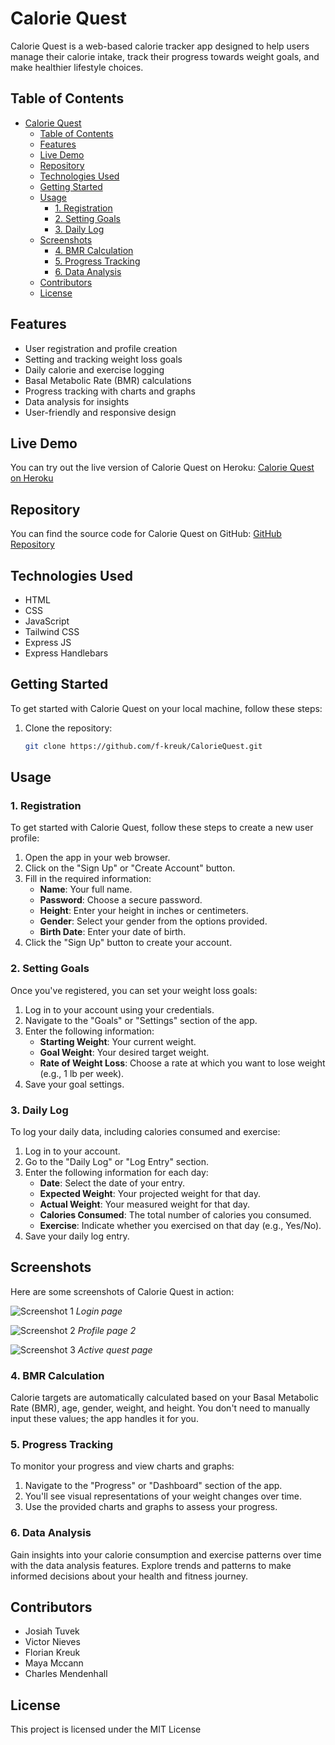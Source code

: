 # Calorie Quest 

Calorie Quest is a web-based calorie tracker app designed to help users manage their calorie intake, track their progress towards weight goals, and make healthier lifestyle choices.

## Table of Contents
- [Calorie Quest](#calorie-quest)
  - [Table of Contents](#table-of-contents)
  - [Features](#features)
  - [Live Demo](#live-demo)
  - [Repository](#repository)
  - [Technologies Used](#technologies-used)
  - [Getting Started](#getting-started)
  - [Usage](#usage)
    - [1. Registration](#1-registration)
    - [2. Setting Goals](#2-setting-goals)
    - [3. Daily Log](#3-daily-log)
  - [Screenshots](#screenshots)
    - [4. BMR Calculation](#4-bmr-calculation)
    - [5. Progress Tracking](#5-progress-tracking)
    - [6. Data Analysis](#6-data-analysis)
  - [Contributors](#contributors)
  - [License](#license)

## Features

- User registration and profile creation
- Setting and tracking weight loss goals
- Daily calorie and exercise logging
- Basal Metabolic Rate (BMR) calculations
- Progress tracking with charts and graphs
- Data analysis for insights
- User-friendly and responsive design

## Live Demo

You can try out the live version of Calorie Quest on Heroku: [Calorie Quest on Heroku](https://calorie-quest-87555c29dfe4.herokuapp.com/)

## Repository

You can find the source code for Calorie Quest on GitHub: [GitHub Repository](https://github.com/f-kreuk/CalorieQuest)

## Technologies Used

- HTML
- CSS
- JavaScript
- Tailwind CSS
- Express JS
- Express Handlebars

## Getting Started

To get started with Calorie Quest on your local machine, follow these steps:

1. Clone the repository:

   ```bash
   git clone https://github.com/f-kreuk/CalorieQuest.git

## Usage

### 1. Registration

To get started with Calorie Quest, follow these steps to create a new user profile:

1. Open the app in your web browser.
2. Click on the "Sign Up" or "Create Account" button.
3. Fill in the required information:
   - **Name**: Your full name.
   - **Password**: Choose a secure password.
   - **Height**: Enter your height in inches or centimeters.
   - **Gender**: Select your gender from the options provided.
   - **Birth Date**: Enter your date of birth.
4. Click the "Sign Up" button to create your account.

### 2. Setting Goals

Once you've registered, you can set your weight loss goals:

1. Log in to your account using your credentials.
2. Navigate to the "Goals" or "Settings" section of the app.
3. Enter the following information:
   - **Starting Weight**: Your current weight.
   - **Goal Weight**: Your desired target weight.
   - **Rate of Weight Loss**: Choose a rate at which you want to lose weight (e.g., 1 lb per week).
4. Save your goal settings.

### 3. Daily Log

To log your daily data, including calories consumed and exercise:

1. Log in to your account.
2. Go to the "Daily Log" or "Log Entry" section.
3. Enter the following information for each day:
   - **Date**: Select the date of your entry.
   - **Expected Weight**: Your projected weight for that day.
   - **Actual Weight**: Your measured weight for that day.
   - **Calories Consumed**: The total number of calories you consumed.
   - **Exercise**: Indicate whether you exercised on that day (e.g., Yes/No).
4. Save your daily log entry.

## Screenshots

Here are some screenshots of Calorie Quest in action:

![Screenshot 1](public/assets/Screenshot1.png)
*Login page*

![Screenshot 2](/public/assets/Screenshot2.png)
*Profile page 2*

![Screenshot 3](/public/assets/Screenshot3.png)
*Active quest page*

### 4. BMR Calculation

Calorie targets are automatically calculated based on your Basal Metabolic Rate (BMR), age, gender, weight, and height. You don't need to manually input these values; the app handles it for you.

### 5. Progress Tracking

To monitor your progress and view charts and graphs:

1. Navigate to the "Progress" or "Dashboard" section of the app.
2. You'll see visual representations of your weight changes over time.
3. Use the provided charts and graphs to assess your progress.

### 6. Data Analysis

Gain insights into your calorie consumption and exercise patterns over time with the data analysis features. Explore trends and patterns to make informed decisions about your health and fitness journey.

## Contributors

- Josiah Tuvek
- Victor Nieves
- Florian Kreuk
- Maya Mccann
- Charles Mendenhall

## License

This project is licensed under the MIT License